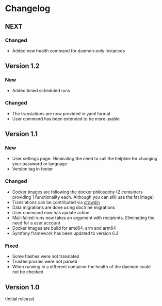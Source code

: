 # Changelog
## NEXT
### Changed
* Added new health command for daemon-only instances

## Version 1.2
### New
* Added timed scheduled runs

### Changed
* The translations are now provided in yaml format
* User command has been extended to be more usable

## Version 1.1

### New
* User settings page. Eliminating the need to call the helpline for changing your password or language
* Version tag in footer

### Changed
* Docker images are following the docker philosophy (2 containers providing 1 functionality each. Although you can still use the fat image)
* Translations can be contributed via [crowdin](https://crowdin.com/project/webcron-management)
* Data migrations are done using doctrine migrations
* User command now has update action
* Mail-failed-runs now takes an argument with recipients. Eliminating the need for a user account
* Docker images are build for amd64, arm and arm64
* Symfony framework has been updated to version 6.2

### Fixed
* Some flashes were not translated
* Trusted proxies were not parsed
* When running in a different container the health of the daemon could not be checked

## Version 1.0

(Initial release)
